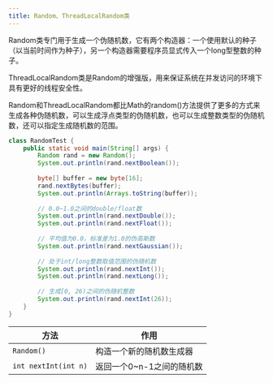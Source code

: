 ```yaml
---
title: Random、ThreadLocalRandom类
---
```


Random类专门用于生成一个伪随机数，它有两个构造器：一个使用默认的种子（以当前时间作为种子），另一个构造器需要程序员显式传入一个long型整数的种子。

ThreadLocalRandom类是Random的增强版，用来保证系统在并发访问的环境下具有更好的线程安全性。

Random和ThreadLocalRandom都比Math的random()方法提供了更多的方式来生成各种伪随机数，可以生成浮点类型的伪随机数，也可以生成整数类型的伪随机数，还可以指定生成随机数的范围。

```java
class RandomTest {
    public static void main(String[] args) {
        Random rand = new Random();
        System.out.println(rand.nextBoolean());
        
        byte[] buffer = new byte[16];
        rand.nextBytes(buffer);
        System.out.println(Arrays.toString(buffer));
        
        // 0.0~1.0之间的double/float数
        System.out.println(rand.nextDouble());
        System.out.println(rand.nextFloat());
        
        // 平均值为0.0，标准差为1.0的伪高斯数
        System.out.println(rand.nextGaussian());
        
        // 处于int/long整数取值范围的伪随机数
        System.out.println(rand.nextInt());
        System.out.println(rand.nextLong());
        
        // 生成[0, 26)之间的伪随机整数
        System.out.println(rand.nextInt(26));
    }
}
```

| 方法                 | 作用                      |
| -------------------- | ------------------------- |
| `Random()`           | 构造一个新的随机数生成器  |
| `int nextInt(int n)` | 返回一个0~n-1之间的随机数 |

